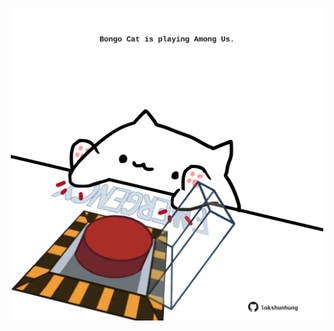<!-- built at 12/11/2024, 15:01:04 UTC -->
<p align="center">
  <img width="500" height="500" src="./ReadmeImage.svg">
</p>
